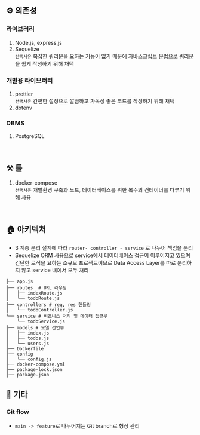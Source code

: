 ## ⚙️ 의존성
### 라이브러리
1. Node.js, express.js
2. Sequelize  
`선택사유` 복잡한 쿼리문을 요하는 기능이 없기 때문에 자바스크립트 문법으로 쿼리문을 쉽게 작성하기 위해 채택

### 개발용 라이브러리
1. prettier   
`선택사유` 간편한 설정으로 깔끔하고 가독성 좋은 코드를 작성하기 위해 채택
2. dotenv

### DBMS
1. PostgreSQL

<br>

## ⚒ 툴
1. docker-compose  
`선택사유` 개발환경 구축과 노드, 데이터베이스를 위한 복수의 컨테이너를 다루기 위해 사용

<br>

## 🏠 아키텍처
- 3 계층 분리 설계에 따라 `router- controller - service` 로 나누어 책임을 분리
- Sequelize ORM 사용으로 service에서 데이터베이스 접근이 이루어지고 있으며 간단한 로직을 요하는 소규모 프로젝트이므로 Data Access Layer를 따로 분리하지 않고 service 내에서 모두 처리
```
├── app.js
├── routes  # URL 라우팅
│   ├── indexRoute.js
│   └── todoRoute.js
├── controllers # req, res 핸들링
│   └── todoController.js
└── service # 비즈니스 처리 및 데이터 접근부
    └── todoService.js
├── models # 모델 선언부
│   ├── index.js
│   ├── todos.js
│   └── users.js
├── Dockerfile
├── config
│   └── config.js
├── docker-compose.yml
├── package-lock.json
├── package.json
```


## 🔎 기타

### Git flow
- `main -> feature`로 나누어지는 Git branch로 형상 관리
